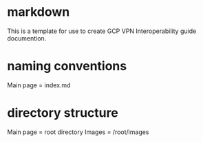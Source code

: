 # markdown
This is a template for use to create GCP VPN Interoperability guide documention.

# naming conventions
Main page = index.md

# directory structure
Main page = root directory
Images    = /root/images


